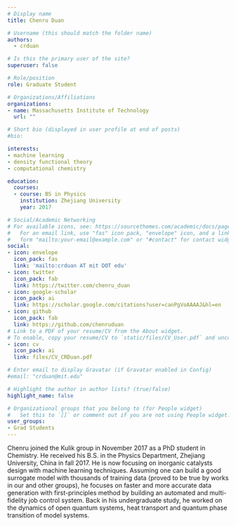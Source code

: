 ```yaml
---
# Display name
title: Chenru Duan

# Username (this should match the folder name)
authors:
  - crduan

# Is this the primary user of the site?
superuser: false

# Role/position
role: Graduate Student

# Organizations/Affiliations
organizations:
- name: Massachusetts Institute of Technology
  url: ""

# Short bio (displayed in user profile at end of posts)
#bio: 

interests:
- machine learning 
- density functional theory
- computational chemistry

education:
  courses:
  - course: BS in Physics 
    institution: Zhejiang University 
    year: 2017

# Social/Academic Networking
# For available icons, see: https://sourcethemes.com/academic/docs/page-builder/#icons
#   For an email link, use "fas" icon pack, "envelope" icon, and a link in the
#   form "mailto:your-email@example.com" or "#contact" for contact widget.
social:
- icon: envelope
  icon_pack: fas
  link: 'mailto:crduan AT mit DOT edu'
- icon: twitter
  icon_pack: fab
  link: https://twitter.com/chenru_duan
- icon: google-scholar
  icon_pack: ai
  link: https://scholar.google.com/citations?user=canPgVoAAAAJ&hl=en
- icon: github
  icon_pack: fab
  link: https://github.com/chenruduan
# Link to a PDF of your resume/CV from the About widget.
# To enable, copy your resume/CV to `static/files/CV_User.pdf` and uncomment the lines below.
- icon: cv
  icon_pack: ai
  link: files/CV_CRDuan.pdf

# Enter email to display Gravatar (if Gravatar enabled in Config)
#email: "crduan@mit.edu"

# Highlight the author in author lists? (true/false)
highlight_name: false

# Organizational groups that you belong to (for People widget)
#   Set this to `[]` or comment out if you are not using People widget.
user_groups:
- Grad Students
---
```

Chenru joined the Kulik group in November 2017 as a PhD student in Chemistry. He received his B.S. in the Physics Department, Zhejiang University, China in fall 2017. He is now focusing on inorganic catalysts design with machine learning techniques. Assuming one can build a good surrogate model with thousands of training data (proved to be true by works in our and other groups), he focuses on faster and more accurate data generation with first-principles method by building an automated and multi-fidelity job control system. Back in his undergraduate study, he worked on the dynamics of open quantum systems, heat transport and quantum phase transition of model systems.
